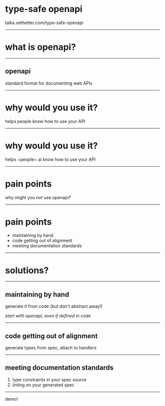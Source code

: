 # type-safe openapi

talks.sethetter.com/type-safe-openapi

---

# what is openapi?

----

## openapi

standard format for documenting web APIs

---

# why would you use it?

helps people know how to use your API

----

# why would you use it?

helps ~people~ ai know how to use your API

---

# pain points

why might you _not_ use openapi?

----

# pain points

- maintaining by hand
- code getting out of alignment
- meeting documentation standards

---

# solutions?

----

## maintaining by hand

generate it from code (but don't abstract away!)

_start with openapi, even if defined in code_

----

## code getting out of alignment

generate types from spec, attach to handlers

----

## meeting documentation standards

1. type constraints in your spec source
2. linting on your generated spec

---

demo!

